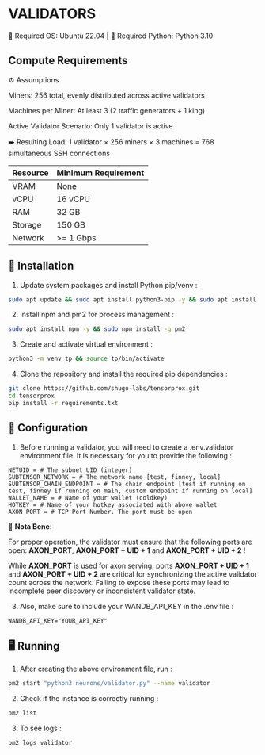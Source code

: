 # VALIDATORS

🐧 Required OS: Ubuntu 22.04   |   🐍 Required Python: Python 3.10

## Compute Requirements


⚙️ Assumptions

Miners: 256 total, evenly distributed across active validators

Machines per Miner: At least 3 (2 traffic generators + 1 king)

Active Validator Scenario: Only 1 validator is active

➡️ Resulting Load:
1 validator × 256 miners × 3 machines = 768 simultaneous SSH connections

| Resource  | Minimum Requirement   |
|-----------|-----------------------|
| VRAM      | None                  |
| vCPU      | 16 vCPU               |
| RAM       | 32 GB                 |
| Storage   | 150 GB                |
| Network   | >= 1 Gbps             |


## 🔧 Installation

1. Update system packages and install Python pip/venv :

```bash
sudo apt update && sudo apt install python3-pip -y && sudo apt install python3-venv -y
```

2. Install npm and pm2 for process management :

```bash
sudo apt install npm -y && sudo npm install -g pm2 
```

3. Create and activate virtual environment :

```bash
python3 -m venv tp && source tp/bin/activate
```

4. Clone the repository and install the required pip dependencies :

```bash
git clone https://github.com/shugo-labs/tensorprox.git
cd tensorprox
pip install -r requirements.txt
```

## 🧩 Configuration

1. Before running a validator, you will need to create a .env.validator environment file. It is necessary for you to provide the following :

```text
NETUID = # The subnet UID (integer)
SUBTENSOR_NETWORK = # The network name [test, finney, local]
SUBTENSOR_CHAIN_ENDPOINT = # The chain endpoint [test if running on test, finney if running on main, custom endpoint if running on local]
WALLET_NAME = # Name of your wallet (coldkey)
HOTKEY = # Name of your hotkey associated with above wallet
AXON_PORT = # TCP Port Number. The port must be open
```

🔔 **Nota Bene**:

For proper operation, the validator must ensure that the following ports are open: **AXON_PORT**, **AXON_PORT + UID + 1** and **AXON_PORT + UID + 2** !

While **AXON_PORT** is used for axon serving, ports **AXON_PORT + UID + 1** and **AXON_PORT + UID + 2** are critical for synchronizing the active validator count across the network. Failing to expose these ports may lead to incomplete peer discovery or inconsistent validator state.


3. Also, make sure to include your WANDB_API_KEY in the .env file :

```text
WANDB_API_KEY="YOUR_API_KEY"
```

## 🖥️ Running

1. After creating the above environment file, run :

```bash
pm2 start "python3 neurons/validator.py" --name validator
```

2. Check if the instance is correctly running :

```bash
pm2 list
```

3. To see logs :

```bash
pm2 logs validator
```
